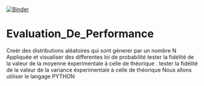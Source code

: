 [![Binder](https://mybinder.org/badge_logo.svg)](https://mybinder.org/v2/gh/NoBugsNOgain/Evaluation_De_Performance/main?filepath=Compte_RenduTp1.ipynb)
# Evaluation_De_Performance
Creér des distributions aléatoires qui sont génerer par un nombre N
Appliquée et visualiser des differentes loi de probabilité
tester la fidélité de la valeur de la moyenne éxperimentale à celle de théorique .
tester la fidélité de la valeur de la variance éxperimentale à celle de théorique 
Nous allons utiliser le langage PYTHON
